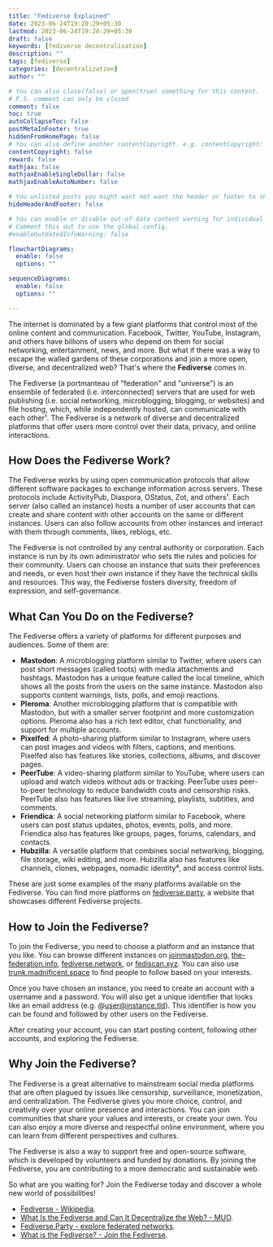 ```yaml
---
title: "Fediverse Explained"
date: 2023-06-24T19:20:29+05:30
lastmod: 2023-06-24T19:20:29+05:30
draft: false
keywords: [fediverse decentralisation]
description: ""
tags: [fediverse]
categories: [decentralization]
author: ""

# You can also close(false) or open(true) something for this content.
# P.S. comment can only be closed
comment: false
toc: true
autoCollapseToc: false
postMetaInFooter: true
hiddenFromHomePage: false
# You can also define another contentCopyright. e.g. contentCopyright: "This is another copyright."
contentCopyright: false
reward: false
mathjax: false
mathjaxEnableSingleDollar: false
mathjaxEnableAutoNumber: false

# You unlisted posts you might want not want the header or footer to show
hideHeaderAndFooter: false

# You can enable or disable out-of-date content warning for individual post.
# Comment this out to use the global config.
#enableOutdatedInfoWarning: false

flowchartDiagrams:
  enable: false
  options: ""

sequenceDiagrams: 
  enable: false
  options: ""

---
```

The internet is dominated by a few giant platforms that control most of the online content and communication. Facebook, Twitter, YouTube, Instagram, and others have billions of users who depend on them for social networking, entertainment, news, and more. But what if there was a way to escape the walled gardens of these corporations and join a more open, diverse, and decentralized web? That's where the **Fediverse** comes in.

The Fediverse (a portmanteau of "federation" and "universe") is an ensemble of federated (i.e. interconnected) servers that are used for web publishing (i.e. social networking, microblogging, blogging, or websites) and file hosting, which, while independently hosted, can communicate with each other¹. The Fediverse is a network of diverse and decentralized platforms that offer users more control over their data, privacy, and online interactions.

<!--more-->

## How Does the Fediverse Work?

The Fediverse works by using open communication protocols that allow different software packages to exchange information across servers. These protocols include ActivityPub, Diaspora, OStatus, Zot, and others¹. Each server (also called an instance) hosts a number of user accounts that can create and share content with other accounts on the same or different instances. Users can also follow accounts from other instances and interact with them through comments, likes, reblogs, etc.

The Fediverse is not controlled by any central authority or corporation. Each instance is run by its own administrator who sets the rules and policies for their community. Users can choose an instance that suits their preferences and needs, or even host their own instance if they have the technical skills and resources. This way, the Fediverse fosters diversity, freedom of expression, and self-governance.

## What Can You Do on the Fediverse?

The Fediverse offers a variety of platforms for different purposes and audiences. Some of them are:

- **Mastodon**: A microblogging platform similar to Twitter, where users can post short messages (called toots) with media attachments and hashtags. Mastodon has a unique feature called the local timeline, which shows all the posts from the users on the same instance. Mastodon also supports content warnings, lists, polls, and emoji reactions.
- **Pleroma**: Another microblogging platform that is compatible with Mastodon, but with a smaller server footprint and more customization options. Pleroma also has a rich text editor, chat functionality, and support for multiple accounts.
- **Pixelfed**: A photo-sharing platform similar to Instagram, where users can post images and videos with filters, captions, and mentions. Pixelfed also has features like stories, collections, albums, and discover pages.
- **PeerTube**: A video-sharing platform similar to YouTube, where users can upload and watch videos without ads or tracking. PeerTube uses peer-to-peer technology to reduce bandwidth costs and censorship risks. PeerTube also has features like live streaming, playlists, subtitles, and comments.
- **Friendica**: A social networking platform similar to Facebook, where users can post status updates, photos, events, polls, and more. Friendica also has features like groups, pages, forums, calendars, and contacts.
- **Hubzilla**: A versatile platform that combines social networking, blogging, file storage, wiki editing, and more. Hubzilla also has features like channels, clones, webpages,
nomadic identity⁴, and access control lists.

These are just some examples of the many platforms available on the Fediverse. You can find more platforms on [fediverse.party](https://fediverse.party/), a website that showcases different Fediverse projects.

## How to Join the Fediverse?

To join the Fediverse, you need to choose a platform and an instance that you like. You can browse different instances on [joinmastodon.org](https://joinmastodon.org/), [the-federation.info](https://the-federation.info/), [fediverse.network](https://fediverse.network/), or [fediscan.xyz](https://fediscan.xyz/). You can also use [trunk.madnificent.space](https://trunk.madnificent.space/) to find people to follow based on your interests.

Once you have chosen an instance, you need to create an account with a username and a password. You will also get a unique identifier that looks like an email address (e.g. @user@instance.tld). This identifier is how you can be found and followed by other users on the Fediverse.

After creating your account, you can start posting content,
following other accounts,
and exploring the Fediverse.

## Why Join the Fediverse?

The Fediverse is a great alternative to mainstream social media platforms that are often plagued by issues like censorship,
surveillance,
monetization,
and centralization.
The Fediverse gives you more choice, control, and creativity over your online presence and interactions. You can join communities that share your values and interests, or create your own. You can also enjoy a more diverse and respectful online environment, where you can learn from different perspectives and cultures.

The Fediverse is also a way to support free and open-source software, which is developed by volunteers and funded by donations. By joining the Fediverse, you are contributing to a more democratic and sustainable web.

So what are you waiting for? Join the Fediverse today and discover a whole new world of possibilities!

- [Fediverse - Wikipedia](https://en.wikipedia.org/wiki/Fediverse).
- [What Is the Fediverse and Can It Decentralize the Web? - MUO](https://www.makeuseof.com/what-is-the-fediverse-and-can-it-decentralize-the-web/).
- [Fediverse.Party - explore federated networks](https://fediverse.party/).
- [What is the Fediverse? - Join the Fediverse](https://joinfediverse.wiki/What_is_the_Fediverse%3F).
